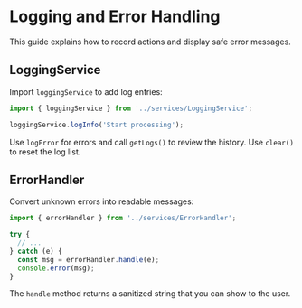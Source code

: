 # Logging and Error Handling

This guide explains how to record actions and display safe error messages.

## LoggingService

Import `loggingService` to add log entries:

```ts
import { loggingService } from '../services/LoggingService';

loggingService.logInfo('Start processing');
```

Use `logError` for errors and call `getLogs()` to review the history. Use `clear()` to reset the log list.

## ErrorHandler

Convert unknown errors into readable messages:

```ts
import { errorHandler } from '../services/ErrorHandler';

try {
  // ...
} catch (e) {
  const msg = errorHandler.handle(e);
  console.error(msg);
}
```

The `handle` method returns a sanitized string that you can show to the user.
